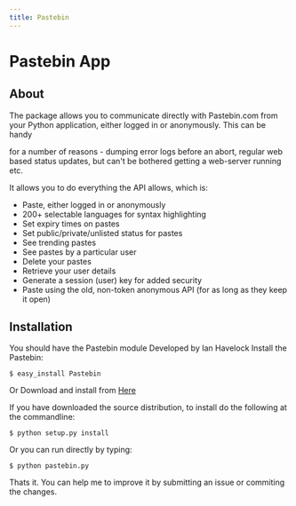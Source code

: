```yaml
---
title: Pastebin
---
```


# Pastebin App

## About
The package allows you to communicate directly with Pastebin.com from your Python application, either logged in or anonymously. This can be handy 

for a number of reasons - dumping error logs before an abort, regular web based status updates, but can't be bothered getting a web-server running etc.

It allows you to do everything the API allows, which is:

- Paste, either logged in or anonymously
- 200+ selectable languages for syntax highlighting
- Set expiry times on pastes
- Set public/private/unlisted status for pastes
- See trending pastes
- See pastes by a particular user
- Delete your pastes
- Retrieve your user details
- Generate a session (user) key for added security
- Paste using the old, non-token anonymous API (for as long as they keep it open)

## Installation

You should have the Pastebin module Developed by Ian Havelock
Install the Pastebin:
```
$ easy_install Pastebin
```
Or Download and install from [Here](http://pypi.python.org/pypi/Pastebin/)

If you have downloaded the source distribution, to install do the following at the commandline: 
```
$ python setup.py install
```
Or you can run directly by typing:
```
$ python pastebin.py
```
Thats it.
You can help me to improve it by submitting an issue or commiting the changes. 
